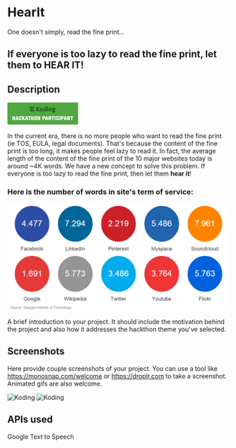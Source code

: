 # HearIt
One doesn't simply, read the fine print...

## If everyone is too lazy to read the fine print, let them to **HEAR IT**!

Description
-----------

[![Koding Hackathon](/images/badge.png?raw=true "Koding Hackathon")](https://koding.com/Hackathon)

In the current era, there is no more people who want to read the fine print (ie TOS, EULA, legal documents). That's because the content of the fine print is too long, it makes people feel lazy to read it. In fact, the average length of the content of the fine print of the 10 major websites today is around ~4K words. 
We have a new concept to solve this problem. If everyone is too lazy to read the fine print, then let them **hear it**!

### Here is the number of words in site's term of service:

![Source: Georgia Institute of Technology](/images/fact.png?raw=true "Source: Georgia Institute of Technology")

A brief introduction to your project. It should include the motivation behind the project and also how it addresses the hackthon theme you've selected.

Screenshots
-----------

Here provide couple screenshots of your project. You can use a tool like https://monosnap.com/welcome or https://droplr.com to take a screenshot. Animated gifs are also welcome.

![Koding](https://koding.com/a/site.landing/images/slideshow/2x/ss-terminal.png "Koding")
![Koding](https://koding.com/a/site.landing/images/slideshow/2x/ss-ide.png "Koding")

APIs used
---------

Google Text to Speech